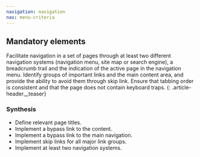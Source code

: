 ```yaml
---
navigation: navigation
nav: menu-criteria
---
```


## Mandatory elements

Facilitate navigation in a set of pages through at least two different navigation systems (navigation menu, site map or search engine), a breadcrumb trail and the indication of the active page in the navigation menu. Identify groups of important links and the main content area, and provide the ability to avoid them through skip link. Ensure that tabbing order is consistent and that the page does not contain keyboard traps.
{: .article-header__teaser}

### Synthesis
* Define relevant page titles.
* Implement a bypass link to the content.
* Implement a bypass link to the main navigation.
* Implement skip links for all major link groups.
* Implement at least two navigation systems.
